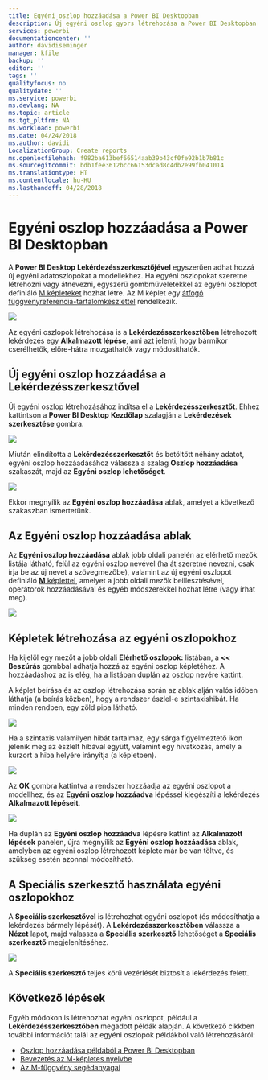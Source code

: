 ```yaml
---
title: Egyéni oszlop hozzáadása a Power BI Desktopban
description: Új egyéni oszlop gyors létrehozása a Power BI Desktopban
services: powerbi
documentationcenter: ''
author: davidiseminger
manager: kfile
backup: ''
editor: ''
tags: ''
qualityfocus: no
qualitydate: ''
ms.service: powerbi
ms.devlang: NA
ms.topic: article
ms.tgt_pltfrm: NA
ms.workload: powerbi
ms.date: 04/24/2018
ms.author: davidi
LocalizationGroup: Create reports
ms.openlocfilehash: f982ba613bef66514aab39b43cf0fe92b1b7b81c
ms.sourcegitcommit: bdb1fee3612bcc66153dcad8c4db2e99fb041014
ms.translationtype: HT
ms.contentlocale: hu-HU
ms.lasthandoff: 04/28/2018
---
```

# <a name="add-a-custom-column-in-power-bi-desktop"></a>Egyéni oszlop hozzáadása a Power BI Desktopban
A **Power BI Desktop** **Lekérdezésszerkesztőjével** egyszerűen adhat hozzá új egyéni adatoszlopokat a modellekhez. Ha egyéni oszlopokat szeretne létrehozni vagy átnevezni, egyszerű gombműveletekkel az egyéni oszlopot definiáló [M képleteket](https://msdn.microsoft.com/library/mt270235.aspx) hozhat létre. Az M képlet egy [átfogó függvényreferencia-tartalomkészlettel](https://msdn.microsoft.com/library/mt779182.aspx) rendelkezik. 

![](media/desktop-add-custom-column/add-custom-column_01.png)

Az egyéni oszlopok létrehozása is a **Lekérdezésszerkesztőben** létrehozott lekérdezés egy **Alkalmazott lépése**, ami azt jelenti, hogy bármikor cserélhetők, előre-hátra mozgathatók vagy módosíthatók.

## <a name="use-query-editor-to-add-a-new-custom-column"></a>Új egyéni oszlop hozzáadása a Lekérdezésszerkesztővel
Új egyéni oszlop létrehozásához indítsa el a **Lekérdezésszerkesztőt**. Ehhez kattintson a **Power BI Desktop** **Kezdőlap** szalagján a **Lekérdezések szerkesztése** gombra.

![](media/desktop-add-custom-column/add-column-from-example_02.png)

Miután elindította a **Lekérdezésszerkesztőt** és betöltött néhány adatot, egyéni oszlop hozzáadásához válassza a szalag **Oszlop hozzáadása** szakaszát, majd az **Egyéni oszlop lehetőséget**.

![](media/desktop-add-custom-column/add-custom-column_02.png)

Ekkor megnyílik az **Egyéni oszlop hozzáadása** ablak, amelyet a következő szakaszban ismertetünk.

## <a name="the-add-custom-column-window"></a>Az Egyéni oszlop hozzáadása ablak
Az **Egyéni oszlop hozzáadása** ablak jobb oldali panelén az elérhető mezők listája látható, felül az egyéni oszlop nevével (ha át szeretné nevezni, csak írja be az új nevet a szövegmezőbe), valamint az új egyéni oszlopot definiáló [**M** képlettel](https://msdn.microsoft.com/library/mt779182.aspx), amelyet a jobb oldali mezők beillesztésével, operátorok hozzáadásával és egyéb módszerekkel hozhat létre (vagy írhat meg). 

![](media/desktop-add-custom-column/add-custom-column_03.png)

## <a name="create-formulas-for-your-custom-column"></a>Képletek létrehozása az egyéni oszlopokhoz
Ha kijelöl egy mezőt a jobb oldali **Elérhető oszlopok:** listában, a **<< Beszúrás** gombbal adhatja hozzá az egyéni oszlop képletéhez. A hozzáadáshoz az is elég, ha a listában duplán az oszlop nevére kattint.

A képlet beírása és az oszlop létrehozása során az ablak alján valós időben láthatja (a beírás közben), hogy a rendszer észlel-e szintaxishibát. Ha minden rendben, egy zöld pipa látható.

![](media/desktop-add-custom-column/add-custom-column_04.png)

Ha a szintaxis valamilyen hibát tartalmaz, egy sárga figyelmeztető ikon jelenik meg az észlelt hibával együtt, valamint egy hivatkozás, amely a kurzort a hiba helyére irányítja (a képletben).

![](media/desktop-add-custom-column/add-custom-column_05.png)

Az **OK** gombra kattintva a rendszer hozzáadja az egyéni oszlopot a modellhez, és az **Egyéni oszlop hozzáadva** lépéssel kiegészíti a lekérdezés **Alkalmazott lépéseit**.

![](media/desktop-add-custom-column/add-custom-column_06.png)

Ha duplán az **Egyéni oszlop hozzáadva** lépésre kattint az **Alkalmazott lépések** panelen, újra megnyílik az **Egyéni oszlop hozzáadása** ablak, amelyben az egyéni oszlop létrehozott képlete már be van töltve, és szükség esetén azonnal módosítható.

## <a name="using-the-advanced-editor-for-custom-columns"></a>A Speciális szerkesztő használata egyéni oszlopokhoz
A **Speciális szerkesztővel** is létrehozhat egyéni oszlopot (és módosíthatja a lekérdezés bármely lépését). A **Lekérdezésszerkesztőben** válassza a **Nézet** lapot, majd válassza a **Speciális szerkesztő** lehetőséget a **Speciális szerkesztő** megjelenítéséhez.

![](media/desktop-add-custom-column/add-custom-column_07.png)

A **Speciális szerkesztő** teljes körű vezérlését biztosít a lekérdezés felett.

## <a name="next-steps"></a>Következő lépések
Egyéb módokon is létrehozhat egyéni oszlopot, például a **Lekérdezésszerkesztőben** megadott példák alapján. A következő cikkben további információt talál az egyéni oszlopok példákból való létrehozásáról:

* [Oszlop hozzáadása példából a Power BI Desktopban](desktop-add-column-from-example.md)
* [Bevezetés az M-képletes nyelvbe](https://msdn.microsoft.com/library/mt270235.aspx)
* [Az M-függvény segédanyagai](https://msdn.microsoft.com/library/mt779182.aspx)  

